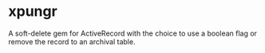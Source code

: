 # xpungr
A soft-delete gem for ActiveRecord with the choice to use a boolean flag or remove the record to an archival table.

